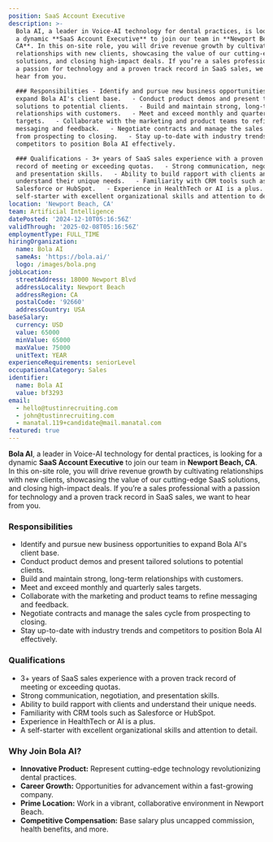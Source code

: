 ```yaml
---
position: SaaS Account Executive
description: >-
  Bola AI, a leader in Voice-AI technology for dental practices, is looking for
  a dynamic **SaaS Account Executive** to join our team in **Newport Beach,
  CA**. In this on-site role, you will drive revenue growth by cultivating
  relationships with new clients, showcasing the value of our cutting-edge SaaS
  solutions, and closing high-impact deals. If you’re a sales professional with
  a passion for technology and a proven track record in SaaS sales, we want to
  hear from you.

  ### Responsibilities - Identify and pursue new business opportunities to
  expand Bola AI's client base.   - Conduct product demos and present tailored
  solutions to potential clients.   - Build and maintain strong, long-term
  relationships with customers.   - Meet and exceed monthly and quarterly sales
  targets.   - Collaborate with the marketing and product teams to refine
  messaging and feedback.   - Negotiate contracts and manage the sales cycle
  from prospecting to closing.   - Stay up-to-date with industry trends and
  competitors to position Bola AI effectively.  

  ### Qualifications - 3+ years of SaaS sales experience with a proven track
  record of meeting or exceeding quotas.   - Strong communication, negotiation,
  and presentation skills.   - Ability to build rapport with clients and
  understand their unique needs.   - Familiarity with CRM tools such as
  Salesforce or HubSpot.   - Experience in HealthTech or AI is a plus.   - A
  self-starter with excellent organizational skills and attention to detail.   
location: 'Newport Beach, CA'
team: Artificial Intelligence
datePosted: '2024-12-10T05:16:56Z'
validThrough: '2025-02-08T05:16:56Z'
employmentType: FULL_TIME
hiringOrganization:
  name: Bola AI
  sameAs: 'https://bola.ai/'
  logo: /images/bola.png
jobLocation:
  streetAddress: 18000 Newport Blvd
  addressLocality: Newport Beach
  addressRegion: CA
  postalCode: '92660'
  addressCountry: USA
baseSalary:
  currency: USD
  value: 65000
  minValue: 65000
  maxValue: 75000
  unitText: YEAR
experienceRequirements: seniorLevel
occupationalCategory: Sales
identifier:
  name: Bola AI
  value: bf3293
email:
  - hello@tustinrecruiting.com
  - john@tustinrecruiting.com
  - manatal.119+candidate@mail.manatal.com
featured: true
---
```


**Bola AI**, a leader in Voice-AI technology for dental practices, is looking for a dynamic **SaaS Account Executive** to join our team in **Newport Beach, CA**. In this on-site role, you will drive revenue growth by cultivating relationships with new clients, showcasing the value of our cutting-edge SaaS solutions, and closing high-impact deals. If you’re a sales professional with a passion for technology and a proven track record in SaaS sales, we want to hear from you.

### Responsibilities
- Identify and pursue new business opportunities to expand Bola AI's client base.  
- Conduct product demos and present tailored solutions to potential clients.  
- Build and maintain strong, long-term relationships with customers.  
- Meet and exceed monthly and quarterly sales targets.  
- Collaborate with the marketing and product teams to refine messaging and feedback.  
- Negotiate contracts and manage the sales cycle from prospecting to closing.  
- Stay up-to-date with industry trends and competitors to position Bola AI effectively.  

### Qualifications
- 3+ years of SaaS sales experience with a proven track record of meeting or exceeding quotas.  
- Strong communication, negotiation, and presentation skills.  
- Ability to build rapport with clients and understand their unique needs.  
- Familiarity with CRM tools such as Salesforce or HubSpot.  
- Experience in HealthTech or AI is a plus.  
- A self-starter with excellent organizational skills and attention to detail.  

### Why Join Bola AI?
- **Innovative Product:** Represent cutting-edge technology revolutionizing dental practices.  
- **Career Growth:** Opportunities for advancement within a fast-growing company.  
- **Prime Location:** Work in a vibrant, collaborative environment in Newport Beach.  
- **Competitive Compensation:** Base salary plus uncapped commission, health benefits, and more.  
